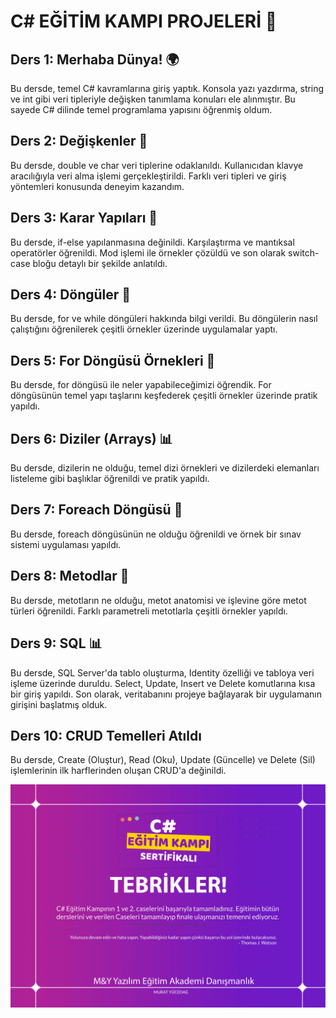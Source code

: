 # C# EĞİTİM KAMPI PROJELERİ 🚀

## Ders 1: Merhaba Dünya! 🌍
Bu dersde, temel C# kavramlarına giriş yaptık. Konsola yazı yazdırma, string ve int gibi veri tipleriyle değişken tanımlama konuları ele alınmıştır. Bu sayede C# dilinde temel programlama yapısını öğrenmiş oldum.

## Ders 2: Değişkenler 🔄
Bu dersde, double ve char veri tiplerine odaklanıldı. Kullanıcıdan klavye aracılığıyla veri alma işlemi gerçekleştirildi. Farklı veri tipleri ve giriş yöntemleri konusunda deneyim kazandım.

## Ders 3: Karar Yapıları 🧩
Bu dersde, if-else yapılanmasına değinildi. Karşılaştırma ve mantıksal operatörler öğrenildi. Mod işlemi ile örnekler çözüldü ve son olarak switch-case bloğu detaylı bir şekilde anlatıldı.

## Ders 4: Döngüler 🔄
Bu dersde, for ve while döngüleri hakkında bilgi verildi. Bu döngülerin nasıl çalıştığını öğrenilerek çeşitli örnekler üzerinde uygulamalar yaptı.

## Ders 5: For Döngüsü Örnekleri 🔄
Bu dersde, for döngüsü ile neler yapabileceğimizi öğrendik. For döngüsünün temel yapı taşlarını keşfederek çeşitli örnekler üzerinde pratik yapıldı.

## Ders 6: Diziler (Arrays) 📊
Bu dersde, dizilerin ne olduğu, temel dizi örnekleri ve dizilerdeki elemanları listeleme gibi başlıklar öğrenildi ve pratik yapıldı.

## Ders 7: Foreach Döngüsü 🔄
Bu dersde, foreach döngüsünün ne olduğu öğrenildi ve örnek bir sınav sistemi uygulaması yapıldı.

## Ders 8: Metodlar 🔧
Bu dersde, metotların ne olduğu, metot anatomisi ve işlevine göre metot türleri öğrenildi. Farklı parametreli metotlarla çeşitli örnekler yapıldı.

## Ders 9: SQL 📊
Bu dersde, SQL Server'da tablo oluşturma, Identity özelliği ve tabloya veri işleme üzerinde duruldu. Select, Update, Insert ve Delete komutlarına kısa bir giriş yapıldı. Son olarak, veritabanını projeye bağlayarak bir uygulamanın girişini başlatmış olduk.

## Ders 10: CRUD Temelleri Atıldı
Bu dersde, Create (Oluştur), Read (Oku), Update (Güncelle) ve Delete (Sil) işlemlerinin ilk harflerinden oluşan CRUD'a değinildi. 

![Sertifika](sertifika.jpg)
